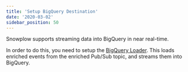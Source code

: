 ```yaml
---
title: 'Setup BigQuery Destination'
date: '2020-03-02'
sidebar_position: 50
---
```


Snowplow supports streaming data into BigQuery in near real-time.

In order to do this, you need to setup the [BigQuery Loader](/docs/pipeline-components-and-applications/loaders-storage-targets/bigquery-loader/index.md). This loads enriched events from the enriched Pub/Sub topic, and streams them into BigQuery.

